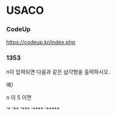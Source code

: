 # USACO

### CodeUp 
https://codeup.kr/index.php

### 1353
n이 입력되면 다음과 같은 삼각형을 출력하시오.

예)

n 이 5 이면

'*
'**
'***
'****
'*****

